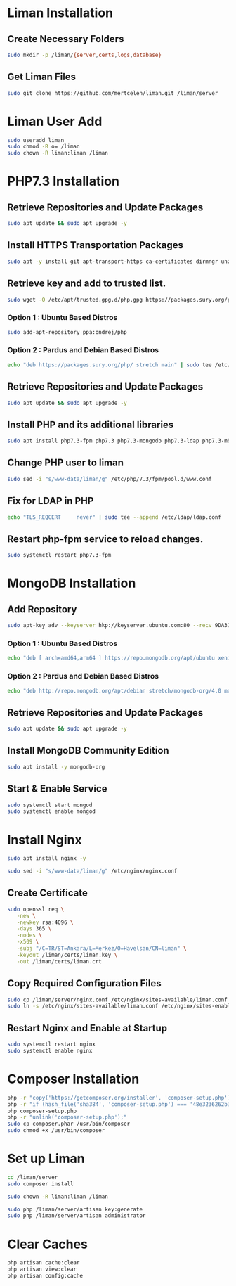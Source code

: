 # Liman Installation


## Create Necessary Folders
```bash
sudo mkdir -p /liman/{server,certs,logs,database}
```
## Get Liman Files
```bash
sudo git clone https://github.com/mertcelen/liman.git /liman/server
```
# Liman User Add
```bash
sudo useradd liman
sudo chmod -R o= /liman
sudo chown -R liman:liman /liman
```
# PHP7.3 Installation

## Retrieve Repositories and Update Packages
```bash
sudo apt update && sudo apt upgrade -y
```
## Install HTTPS Transportation Packages
```bash
sudo apt -y install git apt-transport-https ca-certificates dirmngr unzip
```
## Retrieve key and add to trusted list.
```bash
sudo wget -O /etc/apt/trusted.gpg.d/php.gpg https://packages.sury.org/php/apt.gpg
```
### Option 1 : Ubuntu Based Distros
```bash
sudo add-apt-repository ppa:ondrej/php
```
### Option 2 : Pardus and Debian Based Distros
```bash
echo "deb https://packages.sury.org/php/ stretch main" | sudo tee /etc/apt/sources.list.d/php.list
```

## Retrieve Repositories and Update Packages
```bash
sudo apt update && sudo apt upgrade -y
```
## Install PHP and its additional libraries
```bash
sudo apt install php7.3-fpm php7.3 php7.3-mongodb php7.3-ldap php7.3-mbstring php7.3-xml php7.3-zip php7.3-ssh2 -y
```
## Change PHP user to liman
```bash
sudo sed -i "s/www-data/liman/g" /etc/php/7.3/fpm/pool.d/www.conf
```
## Fix for LDAP in PHP
```bash
echo "TLS_REQCERT     never" | sudo tee --append /etc/ldap/ldap.conf
```
## Restart php-fpm service to reload changes.
```bash
sudo systemctl restart php7.3-fpm
```
# MongoDB Installation

## Add Repository
```bash
sudo apt-key adv --keyserver hkp://keyserver.ubuntu.com:80 --recv 9DA31620334BD75D9DCB49F368818C72E52529D4
```
### Option 1 : Ubuntu Based Distros
```bash
echo "deb [ arch=amd64,arm64 ] https://repo.mongodb.org/apt/ubuntu xenial/mongodb-org/4.0 multiverse" | sudo tee /etc/apt/sources.list.d/mongodb-org-4.0.list
```
### Option 2 : Pardus and Debian Based Distros
```bash
echo "deb http://repo.mongodb.org/apt/debian stretch/mongodb-org/4.0 main" | sudo tee /etc/apt/sources.list.d/mongodb.list
```
## Retrieve Repositories and Update Packages
```bash
sudo apt update && sudo apt upgrade -y
```
## Install MongoDB Community Edition
```bash
sudo apt install -y mongodb-org
```
## Start & Enable Service
```bash
sudo systemctl start mongod
sudo systemctl enable mongod
```
# Install Nginx
```bash
sudo apt install nginx -y

sudo sed -i "s/www-data/liman/g" /etc/nginx/nginx.conf
```
## Create Certificate
```bash
sudo openssl req \
   -new \
   -newkey rsa:4096 \
   -days 365 \
   -nodes \
   -x509 \
   -subj "/C=TR/ST=Ankara/L=Merkez/O=Havelsan/CN=liman" \
   -keyout /liman/certs/liman.key \
   -out /liman/certs/liman.crt
```
## Copy Required Configuration Files
```bash
sudo cp /liman/server/nginx.conf /etc/nginx/sites-available/liman.conf
sudo ln -s /etc/nginx/sites-available/liman.conf /etc/nginx/sites-enabled/liman.conf
```
## Restart Nginx and Enable at Startup
```bash
sudo systemctl restart nginx
sudo systemctl enable nginx
```
# Composer Installation
```bash
php -r "copy('https://getcomposer.org/installer', 'composer-setup.php');"
php -r "if (hash_file('sha384', 'composer-setup.php') === '48e3236262b34d30969dca3c37281b3b4bbe3221bda826ac6a9a62d6444cdb0dcd0615698a5cbe587c3f0fe57a54d8f5') { echo 'Installer verified'; } else { echo 'Installer corrupt'; unlink('composer-setup.php'); } echo PHP_EOL;"
php composer-setup.php
php -r "unlink('composer-setup.php');"
sudo cp composer.phar /usr/bin/composer
sudo chmod +x /usr/bin/composer
```
# Set up Liman
```bash
cd /liman/server
sudo composer install

sudo chown -R liman:liman /liman

sudo php /liman/server/artisan key:generate
sudo php /liman/server/artisan administrator
```

# Clear Caches
```bash
php artisan cache:clear
php artisan view:clear
php artisan config:cache
```